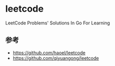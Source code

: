 # leetcode
LeetCode Problems' Solutions In Go For Learning

## 参考

- https://github.com/haoel/leetcode
- https://github.com/qiyuangong/leetcode
